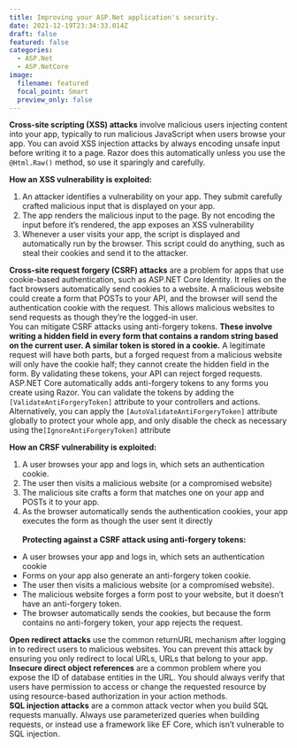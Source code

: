 ```yaml
---
title: Improving your ASP.Net application's security.
date: 2021-12-19T23:34:33.014Z
draft: false
featured: false
categories:
  - ASP.Net
  - ASP.NetCore
image:
  filename: featured
  focal_point: Smart
  preview_only: false
---
```

**Cross-site scripting (XSS) attacks** involve malicious users injecting content into your app, typically to run malicious JavaScript when users browse your app. You can avoid XSS injection attacks by always encoding unsafe input before writing it to a page. Razor does this automatically unless you use the `@Html.Raw()` method, so use it sparingly and carefully.

**How an XSS vulnerability is exploited:**

1. An attacker identifies a vulnerability on your app. They submit carefully crafted malicious input that is displayed on your app.
2. The app renders the malicious input to the page. By not encoding the input before it’s rendered, the app exposes an XSS vulnerability
3. Whenever a user visits your app, the script is displayed and automatically run by the browser. This script could do anything, such as steal their cookies and send it to the attacker. 

**Cross-site request forgery (CSRF) attacks** are a problem for apps that use cookie-based authentication, such as ASP.NET Core Identity. It relies on the fact browsers automatically send cookies to a website. A malicious website could create a form that POSTs to your API, and the browser will send the authentication cookie with the request.  This allows malicious websites to send requests as though they’re the logged-in user.\
You can mitigate CSRF attacks using anti-forgery tokens. **These involve writing a hidden field in every form that contains a random string based on the current user. A similar token is stored in a cookie.** A legitimate request will have both parts, but a forged request from a malicious website will only have the cookie half; they cannot create the hidden field in the form. By validating these tokens, your API can reject forged requests.\
ASP.NET Core automatically adds anti-forgery tokens to any forms you create using Razor. You can validate the tokens by adding the `[ValidateAntiForgeryToken]` attribute to your controllers and actions. Alternatively, you can apply the `[AutoValidateAntiForgeryToken]` attribute globally to protect your whole app, and only disable the check as necessary using the`[IgnoreAntiForgeryToken]` attribute 

**How an CRSF vulnerability is exploited:** 

1. A user browses your app and logs in, which sets an authentication cookie.
2. The user then visits a malicious website (or a compromised website)
3. The malicious site crafts a form that matches one on your app and POSTs it to your app.
4. As the browser automatically sends the authentication cookies, your app executes the form as though the user sent it directly\
   \
   **Protecting against a CSRF attack using anti-forgery tokens:**

* A user browses your app and logs in, which sets an authentication cookie
* Forms on your app also generate an anti-forgery token cookie.
* The user then visits a malicious website (or a compromised website).
* The malicious website forges a form post to your website, but it doesn’t have an anti-forgery token.
* The browser automatically sends the cookies, but because the form contains no anti-forgery token, your app rejects the request.

**Open redirect attacks** use the common returnURL mechanism after logging in to redirect users to malicious websites. You can prevent this attack by ensuring you only redirect to local URLs, URLs that belong to your app.\
**Insecure direct object references** are a common problem where you expose the ID of database entities in the URL. You should always verify that users have permission to access or change the requested resource by using resource-based authorization in your action methods.\
**SQL injection attacks** are a common attack vector when you build SQL requests manually. Always use parameterized queries when building requests, or instead use a framework like EF Core, which isn’t vulnerable to SQL injection.